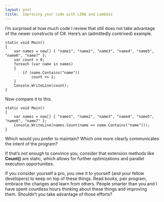 ```yaml
---
layout: post
title:  Improving your code with LINQ and Lambdas
---
```

I’m surprised at how much code I review that still does not take advantage of the newer constructs of C#. Here’s an (admittedly contrived) example.
    
    static void Main()
    {
        var names = new[] { "name1", "name2", "name3", "name4", "name5", "name6", "name7" };
        var count = 0;
        foreach (var name in names)
        {
            if (name.Contains("name"))
                count += 1;
        }
        Console.WriteLine(count);
    }
    

Now compare it to this.
    
    static void Main()
    {
        var names = new[] { "name1", "name2", "name3", "name4", "name5", "name6", "name7" };
        Console.WriteLine(names.Count(name => name.Contains("name")));
    }
    

Which would you prefer to maintain? Which one more clearly communicates the intent of the program?

If that’s not enough to convince you, consider that extension methods like **Count()** are static, which allows for further optimizations and parallel execution opportunities.

If you consider yourself a pro, you owe it to yourself (and your fellow developers) to keep on top of these things. Read books, pair program, embrace the changes and learn from others. People smarter than you and I have spent countless hours thinking about these things and improving them. Shouldn’t you take advantage of those efforts?
